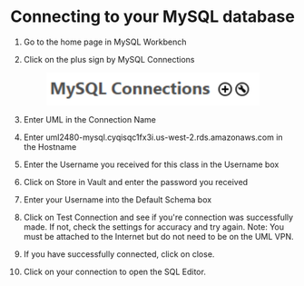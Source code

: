 # Connecting to your MySQL database

1. Go to the home page in MySQL Workbench
2.  Click on the plus sign by MySQL Connections&#x20;

    <figure><img src="../../.gitbook/assets/image (1) (1) (1) (1) (1) (1) (1) (1) (1) (1).png" alt=""><figcaption></figcaption></figure>
3. Enter UML in the Connection Name
4. Enter uml2480-mysql.cyqisqc1fx3i.us-west-2.rds.amazonaws.com in the Hostname
5. Enter the Username you received for this class in the Username box
6. Click on Store in Vault and enter the password you received
7. Enter your Username into the Default Schema box
8. Click on Test Connection and see if you're connection was successfully made. If not, check the settings for accuracy and try again. Note: You must be attached to the Internet but do not need to be on the UML VPN.
9. If you have successfully connected, click on close.&#x20;
10. Click on your connection to open the SQL Editor.
